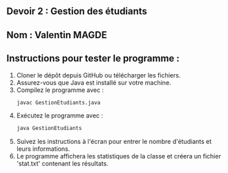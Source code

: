 ## Devoir 2 : Gestion des étudiants

## Nom : Valentin MAGDE

## Instructions pour tester le programme :
1. Cloner le dépôt depuis GitHub ou télécharger les fichiers.
2. Assurez-vous que Java est installé sur votre machine.
3. Compilez le programme avec :
    ```bash
    javac GestionEtudiants.java
4. Exécutez le programme avec : 
    ```bash
    java GestionEtudiants
5. Suivez les instructions à l'écran pour entrer le nombre d'étudiants et leurs informations.
6. Le programme affichera les statistiques de la classe et créera un fichier 'stat.txt' contenant les résultats.
